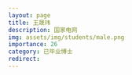 ```yaml
---
layout: page
title: 王晟玮
description: 国家电网
img: assets/img/students/male.png
importance: 26
category: 已毕业博士
redirect:
---
```


